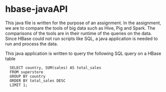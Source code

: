 # hbase-javaAPI

This java file is written for the purpose of an assignment. In the assignment, we are to compare the tools of big data such as Hive, Pig and Spark.
The comparisons of the tools are in their runtime of the queries on the data.
Since HBase could not run scripts like SQL, a java application is needed to run and process the data.

This java application is written to query the following SQL query on a HBase table
```
  SELECT country, SUM(sales) AS total_sales
  FROM superstore
  GROUP BY country
  ORDER BY total_sales DESC
  LIMIT 1;
```
